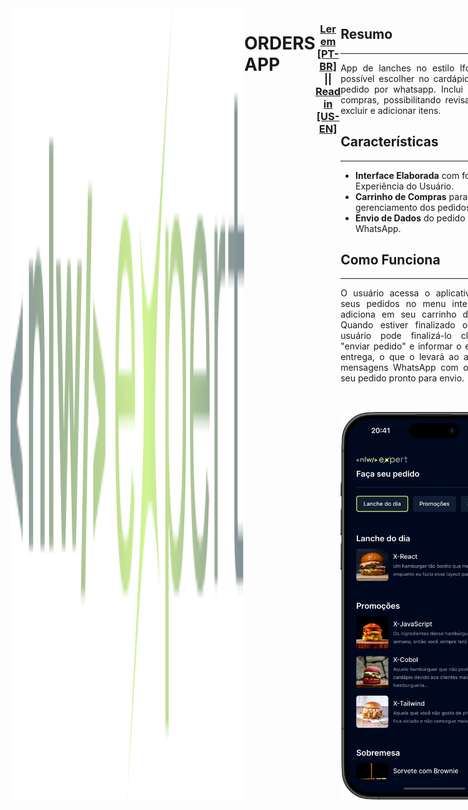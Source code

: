 <!-- CONTAINER -->
<div style="display:flex;">
<img src="./src/assets/logo.png"/>
<h1>ORDERS APP</h1>


<h3 style="text-align: center">
<a href="#pt-br">
Ler em [PT-BR]
</a>
||
<a href="#us-en">
Read in [US-EN]
</a>
</h3>
<hr>
<!-- SUMMARY DIV -->
<div class="summary">

<!-- CONTENT DIV PT-BR -->
<div class="pt-br" style="flex: 1; padding-right: 1rem">
<h2>Resumo</h2>
<hr>
<p style="text-align: justify">
App de lanches no estilo Ifood onde é possível escolher
no cardápio e enviar o pedido por whatsapp. Inclui
carrinho de compras, possibilitando revisar o pedido,
excluir e adicionar itens.
</p>
<h2>Características</h2>
<hr>
<ul>
<li><b>Interface Elaborada</b> com foco na Experiência
do Usuário.</li>
<li><b>Carrinho de Compras</b> para gerenciamento dos
pedidos.</li>
<li><b>Envio de Dados</b> do pedido por WhatsApp.</li>
</ul>
<h2>Como Funciona</h2>
<hr>
<p style="text-align: justify">
O usuário acessa o aplicativo, selciona seus pedidos
no menu interativo e os adiciona em seu carrinho de
compras.
Quando estiver finalizado o pedido, o usuário pode
finalizá-lo clicando em "enviar pedido" e informar
o endereço de entrega, o que o levará ao aplicativo
de mensagens WhatsApp com o prompt do seu pedido
pronto para envio.
</p>
</div>
<!-- END CONTENT DIV PT-BR -->

<!-- IMG DIV  -->
<div style="width: 300px; padding-top: 2rem">
<img width="300px" src="./reame-assets/img.png"></img>
</div>
<!-- END IMG DIV  -->

</div>
<!-- END OF SUMMARY DIV -->

<!-- DEV INFO -->
<div class="dev-info-br">
<h1>Pré-requisitos</h1><hr>
Antes de iniciar, certifique-se de ter instalado em sua máquina:
<ul>
<li>Node.js (Versão 20.11 ou superior)</li>
<li>NPM ou Yarn</li>
</ul>
<h2>Configuração Local</h2><hr>
Para configurar este projeto localmente, siga estas etapas:
<ol>
<li>Clone o repositório:</li>

```bash
git clone https://github.com/victorpowilleit/nlw-expert-order.git
```
<li>Navegue até a pasta do repositório:</li>

```bash
cd nlw-expert-order
```
<li>Instale as dependências:</li>

```bash
npm install
```
</ol>
<h2>Rodando o Projeto</h2><hr>
<ol>
<li>Inicie a emulação do projeto:</li>

```bash
npm run start --clear
```
<li>Escolha o sistema de testes (iOS / Android) ou aponte
a câmera do seu celular para o QR Code para
rodar o projeto localmente.</li>

</ol>
<h1>Como Contribuir</h1>
Contribuições são sempre bem-vindas!
Seja adicionando novas funcionalidades, corrigindo bugs ou melhorando a documentação.

Para contribuir:
- Faça um **fork** do projeto.
- Crie uma **nova branch** para sua contribuição
- Envie para a branch `git push origin feature/nova-funcionalidade`.
- Abra um **Pull Request**.

Feito por [Victor Powilleit](https://github.com/victorpowilleit) no evento NLW.
</div>
<!-- END OF DEV INFO -->















<!-- SUMMARY DIV -->
<div class="summary">

<!-- CONTENT DIV US-EN -->
<div class="us-en" style="flex: 1; padding-right: 1rem">
<h2>Summary</h2>
<hr>
<p style="text-align: justify">
Ifood-style snack app where you can choose
from the menu and send the order via WhatsApp. Includes
shopping cart, allowing to review the order,
delete and add items.
</p>
<h2>Features</h2>
<hr>
<ul>
<li><b>Sophisticated Interface</b> focused on User
Experience.</li>
<li><b>Shopping Cart</b> for order management.</li>
<li><b>Data Sending</b> of the order via WhatsApp.</li>
</ul>
<h2>How It Works</h2>
<hr>
<p style="text-align: justify">
The user accesses the app, selects their orders
from the interactive menu and adds them to their shopping
cart.
When the order is complete, the user can
finalize it by clicking on "send order" and entering
the delivery address, which will take them to the messaging
app WhatsApp with the prompt of their order
ready to be sent.
</p>
</div>
<!-- END CONTENT DIV US-EN  -->

<!-- IMG DIV  -->
<div style="width: 300px; padding-top: 2rem">
<img src="./reame-assets/img.png"></img>
</div>
<!-- END IMG DIV  -->

</div>
<!-- END OF SUMMARY DIV -->

<!-- DEV INFO EN_US -->
<div class="dev-info-us">
<h1>Prerequisites</h1><hr>
Before starting, make sure you have installed on your machine:
<ul>
<li>Node.js (Version 20.11 or higher)</li>
<li>NPM ou Yarn</li>
</ul>
<h2>Local Setup</h2><hr>
To set up this project locally, follow these steps:
<ol>
<li>Clone the repository:</li>

```bash
git clone https://github.com/victorpowilleit/nlw-expert-order.git
```
<li>Navigate to the repository folder::</li>

```bash
cd nlw-expert-order
```
<li>Install the dependencies:</li>

```bash
npm install
```
</ol>
<h2>Running the Project</h2><hr>
<ol>
<li>Start project emulation:</li>

```bash
npm run start --clear
```
<li>Choose your testing system (iOS / Android) or point your
smartphone camera to the QR Code that will show up to run
the project on your physical device.</li>

</ol>
<h1>How to Contribute</h1>
Contributions are always welcome!
Whether adding new features, fixing bugs, or improving documentation.

To contribute:

- Make a **fork** of the project.
- Create a **new branch** for your contribution.
- Push to the branch `git push origin feature/new-feature`.
- Open a **Pull Request**.

Created by [Victor Powilleit](https://github.com/victorpowilleit) at the NLW event.
</div>
<!-- END OF DEV INFO -->











<!-- END OF CONTAINER -->
</div>
